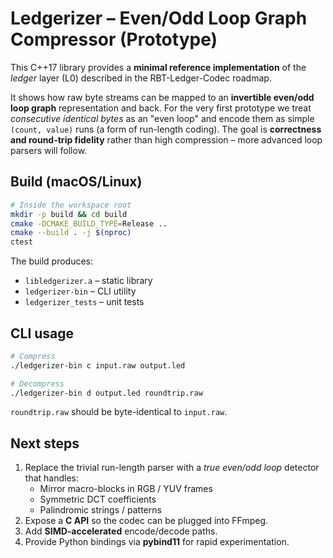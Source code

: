 # Ledgerizer – Even/Odd Loop Graph Compressor (Prototype)

This C++17 library provides a **minimal reference implementation** of the *ledger* layer (L0) described in the RBT-Ledger-Codec roadmap.

It shows how raw byte streams can be mapped to an **invertible even/odd loop graph** representation and back.  For the very first prototype we treat *consecutive identical bytes* as an "even loop" and encode them as simple `(count, value)` runs (a form of run-length coding).  The goal is **correctness and round-trip fidelity** rather than high compression – more advanced loop parsers will follow.

## Build (macOS/Linux)

```bash
# Inside the workspace root
mkdir -p build && cd build
cmake -DCMAKE_BUILD_TYPE=Release ..
cmake --build . -j $(nproc)
ctest
```

The build produces:

* `libledgerizer.a` – static library
* `ledgerizer-bin` – CLI utility
* `ledgerizer_tests` – unit tests

## CLI usage

```bash
# Compress
./ledgerizer-bin c input.raw output.led

# Decompress
./ledgerizer-bin d output.led roundtrip.raw
```

`roundtrip.raw` should be byte-identical to `input.raw`.

## Next steps

1. Replace the trivial run-length parser with a *true even/odd loop* detector that handles:
   * Mirror macro-blocks in RGB / YUV frames
   * Symmetric DCT coefficients
   * Palindromic strings / patterns
2. Expose a **C API** so the codec can be plugged into FFmpeg.
3. Add **SIMD-accelerated** encode/decode paths.
4. Provide Python bindings via **pybind11** for rapid experimentation. 